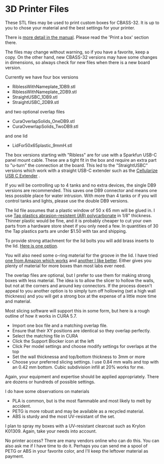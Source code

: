# 3D Printer Files

These STL files may be used to print custom boxes for CBASS-32.  It is up to you
to chose your material and the best settings for your printer.

There is [more detail in the manual](https://tinyurl.com/CBASS-32).  Please read the 'Print a box' section there.

The files may change without warning, so if you have a favorite, keep a copy.  On
the other hand, new CBASS-32 versions may have some changes in dimensions, so always
check for new files when there is a new board version.

Currently we have four box versions
- RiblessWithNameplate_1DB9.stl
- RiblessWithNameplate_2DB9.stl
- StraightUSBC_1DB9.stl
- StraightUSBC_2DB9.stl

and two optional overlap files
- CuraOverlapSolids_OneDB9.stl
- CuraOvewrlapSolids_TwoDB9.stl

and one lid
- LidFor50x65plastic_9mmH.stl

The box versions starting with "Ribless" are for use with a Sparkfun USB-C panel mount
cable.  These are a tight fit in the box and require an extra part to "u-turn" the connection
at the board.  This led to the "StraightUSBC" versions which work with a straight USB-C
extender such as the [Cellularize USB C Extender](https://www.amazon.com/gp/product/B07MBWH7QG) .

If you will be controlling up to 4 tanks and no extra devices, the single DB9 versions are
recommended.  This saves one DB9 connector and means one less possible place for water intrusion.
With more than 4 tanks or if you will control tanks and lights, please use the double DB9 versions.

The lid file assumes that a plastic window of 50 x 65 mm will be glued in.  I use [Tap plastics
abrasion-resistent (AR) polycarbonate](https://www.tapplastics.com/product/plastics/cut_to_size_plastic/polycarbonate_sheets_ar/517) in 1/8" thickness.  Thinner plastic would be fine, and it
is probably cheaper to cut your own parts from a hardware store sheet if you only need a few.  In
quantities of 30 the Tap plastics parts are under $1.50 with tax and shipping.

To provide strong attachment for the lid bolts you will add brass inserts to the lid. [Here is one option](https://www.amazon.com/gp/product/B08BCRZZS3/).

You will also need some o-ring material for the groove in the lid. I have tried [one from Amazon which works](https://www.amazon.com/gp/product/B00QVB6NE4)
and [another I like better](https://www.amazon.com/Actual-Silicone-Durometer-Thickness-10/dp/B00QVB13P8).  Either gives you plenty of material for more boxes than most labs ever need.

The overlap files are optional, but I prefer to use them for making strong boxes with less material.
The idea is to allow the slicer to hollow the walls, but not at the corners and around key connectors.
If the process doesn't appeal to you another option is to simply turn off hollowing (set a high wall thickness)
and you will get a strong box at the expense of a little more time and material.

Most slicing software will support this in some form, but here is a rough outline of how it works in
CURA 5.7.
- Import one box file and a matching overlap file.
- Ensure that their XY positions are identical so they overlap perfectly.
- Select the matching file in CURA
- Click the Support Blocker icon at the left
- Click Per model settings and choose modify settings for overlaps at the top
- Set the wall thicknessa and top/bottom thickness to 3mm or more
- Choose your preferred slicing settings.  I use 0.84 mm walls and top with an 0.42 mm bottom.  Cubic subdivision infill at 20% works for me.

Again, your equipment and expertise should be applied appropriately.  There are dozens or hundreds
of possible settings.

I do have some observations on materials
- PLA is common, but is the most flammable and most likely to melt by accident.
- PETG is more robust and may be available as a recycled material.
- ABS is sturdy and the most UV-resistant of the set.

I plan to spray my boxes with a UV-resistant clearcoat such as Krylon K01309.  Again, take your needs into account.

No printer access?  There are many vendors online who can do this.  You can also ask me if I have time to do it.  Perhaps you can send me a spool of PETG or ABS in your favorite color, and I'll keep the leftover material as payment.
